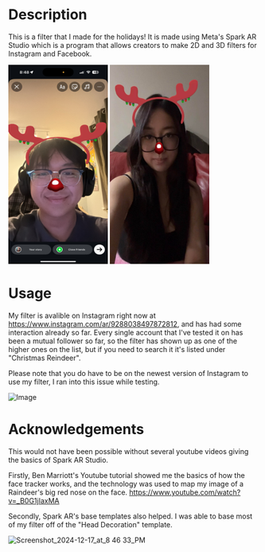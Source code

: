 
# Description
This is a filter that I made for the holidays! It is made using Meta's Spark AR Studio which is a program that allows creators to make 2D and 3D filters for Instagram and Facebook.

<img src="images/IMG_9252.png" width = 200 height = 400>                    <img src="images/IMG_5328.jpg" width = 200 height = 400>

# Usage
My filter is avalible on Instagram right now at https://www.instagram.com/ar/9288038497872812, and has had some interaction already so far. Every single account that I've tested it on has been a mutual follower so far, so the filter has shown up as one of the higher ones on the list, but if you need to search it it's listed under "Christmas Reindeer".

Please note that you do have to be on the newest version of Instagram to use my filter, I ran into this issue while testing.


![Image](https://github.com/user-attachments/assets/b798a7c9-7f1f-4958-9ae2-e88d3a02c9ff)



# Acknowledgements
This would not have been possible without several youtube videos giving the basics of Spark AR Studio. 

Firstly, Ben Marriott's Youtube tutorial showed me the basics of how the face tracker works, and the technology was used to map my image of a Raindeer's big red nose on the face.
https://www.youtube.com/watch?v=_B0G1jIaxMA

Secondly, Spark AR's base templates also helped. I was able to base most of my filter off of the "Head Decoration" template. 

<img width="1072" alt="Screenshot_2024-12-17_at_8 46 33_PM" src="https://github.com/user-attachments/assets/f9c97580-f1b4-4df1-8ff9-4f4941ed5784" />

